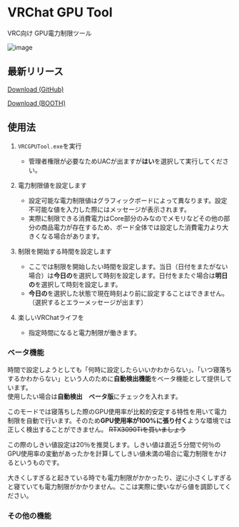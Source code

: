 # VRChat GPU Tool

VRC向け GPU電力制限ツール

![image](https://user-images.githubusercontent.com/66125537/178137285-88db6346-9aec-4277-a272-c4045582459b.png)

## 最新リリース

[Download (GitHub)]()

[Download (BOOTH)]()


## 使用法

1. `VRCGPUTool.exe`を実行
   + 管理者権限が必要なためUACが出ますが**はい**を選択して実行してください。
  
1. 電力制限値を設定します
   + 設定可能な電力制限値はグラフィックボードによって異なります。設定不可能な値を入力した際にはメッセージが表示されます。
   + 実際に制限できる消費電力はCore部分のみなのでメモリなどその他の部分の商品電力が存在するため、ボード全体では設定した消費電力より大きくなる場合があります。

1. 制限を開始する時間を設定します
   + ここでは制限を開始したい時間を設定します。当日（日付をまたがない場合）は**今日の**を選択して時刻を設定します。日付をまたぐ場合は**明日の**を選択して時刻を設定します。
   + **今日の**を選択した状態で現在時刻より前に設定することはできません。（選択するとエラーメッセージが出ます）

1. 楽しいVRChatライフを
   + 指定時間になると電力制限が働きます。

### ベータ機能

時間で設定しようとしても「何時に設定したらいいかわからない」、「いつ寝落ちするかわからない」という人のために**自動検出機能**をベータ機能として提供しています。  
使用したい場合は**自動検出　ベータ版**にチェックを入れます。  

このモードでは寝落ちした際のGPU使用率が比較的安定する特性を用いて電力制限を自動で行います。そのため**GPU使用率が100%に張り付く**ような環境では正しく検出することができません。
~~RTX3090Tiを買いましょう~~　　

この際のしきい値設定は20％を推奨します。しきい値は直近５分間で何％のGPU使用率の変動があったかを計算してしきい値未満の場合に電力制限をかけるというものです。  

大きくしすぎると起きている時でも電力制限がかかったり、逆に小さくしすぎると寝ていても電力制限がかかりません。ここは実際に使いながら値を調節してください。

### その他の機能
